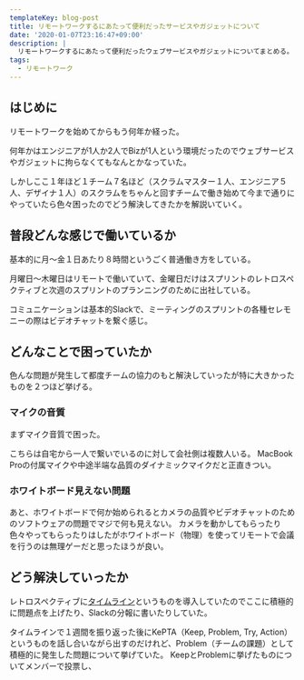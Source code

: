 ```yaml
---
templateKey: blog-post
title: リモートワークするにあたって便利だったサービスやガジェットについて
date: '2020-01-07T23:16:47+09:00'
description: |
  リモートワークするにあたって便利だったウェブサービスやガジェットについてまとめる。
tags:
  - リモートワーク
---
```

## はじめに

リモートワークを始めてからもう何年か経った。

何年かはエンジニアが1人か2人でBizが1人という環境だったのでウェブサービスやガジェットに拘らなくてもなんとかなっていた。

しかしここ１年ほど１チーム７名ほど（スクラムマスター１人、エンジニア５人、デザイナ１人）のスクラムをちゃんと回すチームで働き始めて今まで通りにやっていたら色々困ったのでどう解決してきたかを解説いていく。

## 普段どんな感じで働いているか

基本的に月〜金１日あたり８時間というごく普通働き方をしている。

月曜日〜木曜日はリモートで働いていて、金曜日だけはスプリントのレトロスペクティブと次週のスプリントのプランニングのために出社している。

コミュニケーションは基本的Slackで、ミーティングのスプリントの各種セレモニーの際はビデオチャットを繋ぐ感じ。

## どんなことで困っていたか

色んな問題が発生して都度チームの協力のもと解決していったが特に大きかったものを２つほど挙げる。

### マイクの音質
まずマイク音質で困った。

こちらは自宅から一人で繋いでいるのに対して会社側は複数人いる。
MacBook Proの付属マイクや中途半端な品質のダイナミックマイクだと正直きつい。

### ホワイトボード見えない問題

あと、ホワイトボードで何か始められるとカメラの品質やビデオチャットのためのソフトウェアの問題でマジで何も見えない。
カメラを動かしてもらったり色々やってもらったりはしたがホワイトボード（物理）を使ってリモートで会議を行うのは無理ゲーだと思ったほうが良い。

## どう解決していったか

レトロスペクティブに[タイムライン](https://developers.freee.co.jp/entry/timeline-is-a-good-retrospective-method)というものを導入していたのでここに積極的に問題点を上げたり、Slackの分報に書いたりしていた。

タイムラインで１週間を振り返った後にKePTA（Keep, Problem, Try, Action）というものを話し合いながら出すのだけれど、Problem（チームの課題）として積極的に発生した問題について挙げていた。
KeepとProblemに挙げたものについてメンバーで投票し、

